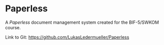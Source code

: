 # Paperless

A *Paperless* document management system created for the BIF-5/SWKOM course.

Link to Git: https://github.com/LukasLedermueller/Paperless
